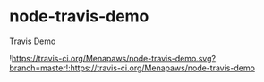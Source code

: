 # node-travis-demo
Travis Demo

!https://travis-ci.org/Menapaws/node-travis-demo.svg?branch=master!:https://travis-ci.org/Menapaws/node-travis-demo
